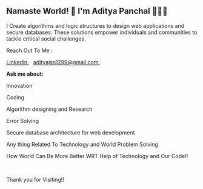 ## Namaste World! 👋 I'm Aditya Panchal 👨🏻‍💻

I Create algorithms and logic structures to design web applications and secure databases. 
These solutions empower individuals and communities to tackle critical social challenges.

<!--
**aditya-np1/aditya-np1** is a ✨ _special_ ✨ repository because its `README.md` (this file) appears on your GitHub profile.

Here are some ideas to get you started:

- 🔭 I’m currently working on ...
- 🌱 I’m currently learning ...
- 👯 I’m looking to collaborate on ...
- 🤔 I’m looking for help with ...
- 💬 Ask me about ...
- 📫 How to reach me: ...
- 😄 Pronouns: ...
- ⚡ Fun fact: ...
-->
Reach Out To Me :
<p>
 <a href="www.linkedin.com/in/aditya-panchal-learning100">
    Linkedin
  </a>&nbsp;&nbsp;
  <a href="adityajsn1299@gmail.com">
   adityajsn1299@gmail.com
  </a>&nbsp;&nbsp;
 </p>

<p><b>Ask me about:</b></p>
<p>Innovation</p>
<p>Coding</p>
<p>Algorithm designing and Research</p>
<p>Error Solving</p>
<p>Secure database architecture for web development</p>
<p>Any thing Related To Technology and World Problem Solving</p>
<p>How World Can Be More Better WRT Help of Technology and Our Code!!</p>

&nbsp;&nbsp;
<p>Thank you for Visiting!!</p>
